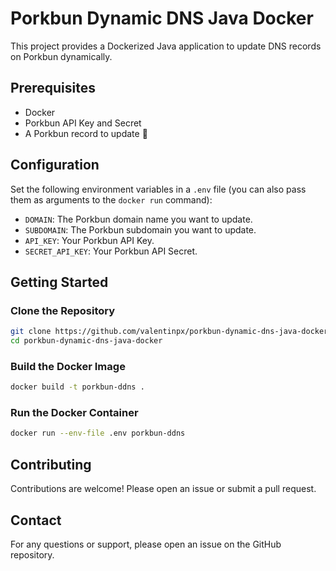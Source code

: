 # Porkbun Dynamic DNS Java Docker
This project provides a Dockerized Java application to update DNS records on Porkbun dynamically.

## Prerequisites
- Docker
- Porkbun API Key and Secret
- A Porkbun record to update 🤡

## Configuration
Set the following environment variables in a `.env` file (you can also pass them as arguments to the `docker run` command):
- `DOMAIN`: The Porkbun domain name you want to update.
- `SUBDOMAIN`: The Porkbun subdomain you want to update.
- `API_KEY`: Your Porkbun API Key.
- `SECRET_API_KEY`: Your Porkbun API Secret.

## Getting Started
### Clone the Repository
```sh
git clone https://github.com/valentinpx/porkbun-dynamic-dns-java-docker.git
cd porkbun-dynamic-dns-java-docker
```

### Build the Docker Image
```sh
docker build -t porkbun-ddns .
```

### Run the Docker Container
```sh
docker run --env-file .env porkbun-ddns
```

## Contributing
Contributions are welcome! Please open an issue or submit a pull request.

## Contact
For any questions or support, please open an issue on the GitHub repository.
